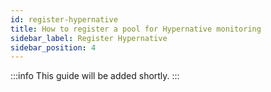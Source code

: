 ```yaml
---
id: register-hypernative
title: How to register a pool for Hypernative monitoring
sidebar_label: Register Hypernative
sidebar_position: 4
---
```


:::info
This guide will be added shortly.
:::
